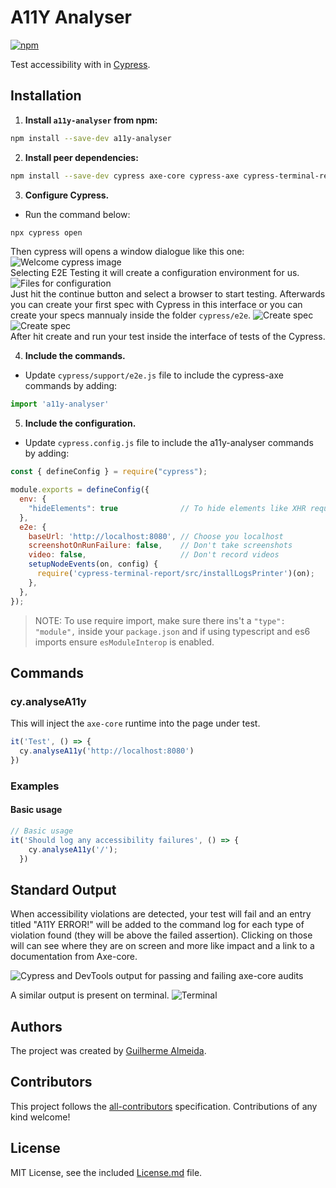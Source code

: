 # A11Y Analyser

[![npm](https://img.shields.io/npm/v/a11y-analyser.svg)](https://www.npmjs.com/package/a11y-analyser)

Test accessibility with in [Cypress](https://cypress.io).

## Installation

1. **Install `a11y-analyser` from npm:**

```sh
npm install --save-dev a11y-analyser
```

2. **Install peer dependencies:**

```sh
npm install --save-dev cypress axe-core cypress-axe cypress-terminal-report
```
3. **Configure Cypress.**

- Run the command below:

```js
npx cypress open
```

Then cypress will opens a window dialogue like this one:
![Welcome cypress image](./public/images/cypress-config1.png)  
Selecting E2E Testing it will create a configuration environment for us.
![Files for configuration](./public/images/cypress-config2.png)  
Just hit the continue button and select a browser to start testing.
Afterwards you can create your first spec with Cypress in this interface or you can create your specs mannualy inside the folder `cypress/e2e`.
![Create spec](./public/images/cypress-config3.png)  
![Create spec](./public/images/cypress-config4.png)  
After hit create and run your test inside the interface of tests of the Cypress.


4. **Include the commands.**

- Update `cypress/support/e2e.js` file to include the cypress-axe commands by adding:

```js
import 'a11y-analyser'
```

5. **Include the configuration.**

- Update `cypress.config.js` file to include the a11y-analyser commands by adding:

```js
const { defineConfig } = require("cypress");

module.exports = defineConfig({
  env: {
    "hideElements": true              // To hide elements like XHR requests
  },
  e2e: {
    baseUrl: 'http://localhost:8080', // Choose you localhost
    screenshotOnRunFailure: false,    // Don't take screenshots
    video: false,                     // Don't record videos
    setupNodeEvents(on, config) {
      require('cypress-terminal-report/src/installLogsPrinter')(on);
    },
  },
});
```

> NOTE: To use require import, make sure there ins't a `"type": "module",` inside your `package.json` and if using typescript and es6 imports ensure `esModuleInterop` is enabled.


## Commands

### cy.analyseA11y

This will inject the `axe-core` runtime into the page under test.


```js
it('Test', () => {
  cy.analyseA11y('http://localhost:8080')
})
```



### Examples

#### Basic usage

```js
// Basic usage
it('Should log any accessibility failures', () => {
    cy.analyseA11y('/');
  })
```

## Standard Output

When accessibility violations are detected, your test will fail and an entry titled "A11Y ERROR!" will be added to the command log for each type of violation found (they will be above the failed assertion). Clicking on those will can see where they are on screen and more like impact and a link to a documentation from Axe-core.

![Cypress and DevTools output for passing and failing axe-core audits](./public/images/cypress-config5.png)

A similar output is present on terminal.
![Terminal](./public/images/terminal.png)

## Authors

The project was created by [Guilherme Almeida](https://guisalmeida.com/).

## Contributors

This project follows the [all-contributors](https://github.com/all-contributors/all-contributors) specification. Contributions of any kind welcome!

## License

MIT License, see the included [License.md](License.md) file.
